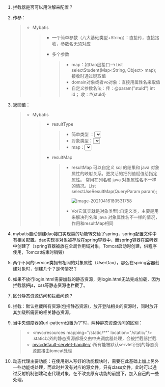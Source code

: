 1. 拦截器是否可以用注解来配置？

2. 传参：

   > - Mybatis
   >
   >   > - 一个简单参数（八大基础类型+String）：直接传，直接接收，参数名无须对应
   >   >
   >   > - 多个参数
   >   >
   >   >   > - map：如Dao层接口——>List<Student> selectStudent(Map<String, Object> map); 接收时通过键取值
   >   >   > - domain对象或者vo对象：直接用属性名来取值
   >   >   > - 自定义参数名法：传：@param("stuId") int id；  收：#{stuId}

3. 返回值：

   > - Mybatis
   >
   >   > - resultType
   >   >
   >   >   > - 简单类型 ：<select id="xxx" resultType="int">
   >   >   > - 对象类型：<select id="xxx" resultType="Student类的全限定名称">
   >   >   > - map：<select id="xxx" resultType="java.util.HashMap">
   >   >
   >   > - resultMap
   >   >
   >   >   > - resultMap 可以自定义 sql 的结果和 java 对象属性的映射关系。更灵活的把列值赋值给指定属性。 常用在列名和 java 对象属性名不一样的情况。List<Student> selectUseResultMap(QueryParam param);
   >   >   >
   >   >   >   ![image-20210416180531758](/Users/jackiez/学海/Java开发笔记/picture/resultMap.png)
   >   >   >
   >   >   > - Vo(它其实就是对象类型):自定义类，主要是用来解决列名和 java 对象属性名不一样的情况，作用和resultMap相同

3. mybatis自动创建dao接口实现类的功能转交给了spring，spring配置文件中有相关配置。dao实现类对象被存放在spring容器中，而spring容器在监听器中创建了（spring容器被放在全局作用域对象，Tomcat启动时创建，供程序使用，Tomcat结束时销毁）

5. 两个不同的service类拥有相同的对象属性（UserDao），那么在spring容器创建对象时，创建几个？是何情况？

6.  如果不放行login.html需要加载的静态资源，则login.html无法完成加载，因为拦截器把js，css等静态资源也拦截了。

7. 区分静态资源访问和拦截问题？

8. 拦截：默认拦截所有资源(包括静态资源)，放开登陆相关的资源时，同时放开其加载所需要的相关静态资源。

9. 当中央调度器的url-pattern设置为“/”时，两种静态资源访问的区别：

   > - <mvc:resources mapping="/static/**" location="/static/"/> :static以外的静态资源都将交由中央调度器处理，会被拦截器拦截
   > - <mvc:default-servlet-handler/> :所有能被默认servlet识别的静态资源直接由tomcat处理

10. 动态代理主要功能：在使用别人写好的功能模块时，需要在此基础上加上另外一些功能或处理，而此时并没有对应的源文件，只有class文件，此时可以通过反射机制创建动态代理对象，在不改变原有功能的前提下，加入自己的一些处理。
    

